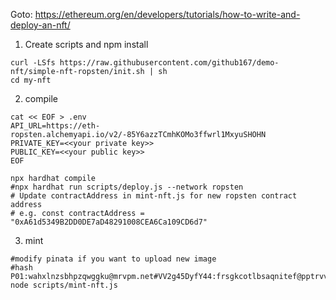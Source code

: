 
Goto: https://ethereum.org/en/developers/tutorials/how-to-write-and-deploy-an-nft/

1. Create scripts and npm install
```
curl -LSfs https://raw.githubusercontent.com/github167/demo-nft/simple-nft-ropsten/init.sh | sh
cd my-nft
```

2. compile
```
cat << EOF > .env
API_URL=https://eth-ropsten.alchemyapi.io/v2/-85Y6azzTCmhKOMo3ffwrl1MxyuSHOHN
PRIVATE_KEY=<<your private key>>
PUBLIC_KEY=<<your public key>>
EOF

npx hardhat compile
#npx hardhat run scripts/deploy.js --network ropsten
# Update contractAddress in mint-nft.js for new ropsten contract address
# e.g. const contractAddress = "0xA61d5349B2DD0DE7aD48291008CEA6Ca109CD6d7"

```

3. mint
```
#modify pinata if you want to upload new image
#hash P01:wahxlnzsbhpzqwggku@mrvpm.net#VV2g45DyfY44:frsgkcotlbsaqnitef@pptrvv.com
node scripts/mint-nft.js
```
